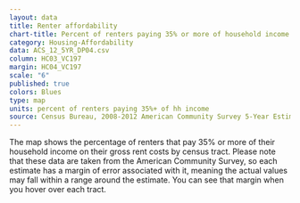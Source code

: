 ```yaml
---
layout: data
title: Renter affordability
chart-title: Percent of renters paying 35% or more of household income on gross rent costs
category: Housing-Affordability
data: ACS_12_5YR_DP04.csv
column: HC03_VC197
margin: HC04_VC197
scale: "6"
published: true
colors: Blues
type: map
units: percent of renters paying 35%+ of hh income
source: Census Bureau, 2008-2012 American Community Survey 5-Year Estimates. Selected Housing Characteristics.
---
```


The map shows the percentage of renters that pay 35% or more of their household income on their gross rent costs by census tract. Please note that these data are taken from the American Community Survey, so each estimate has a margin of error associated with it, meaning the actual values may fall within a range around the estimate. You can see that margin when you hover over each tract.